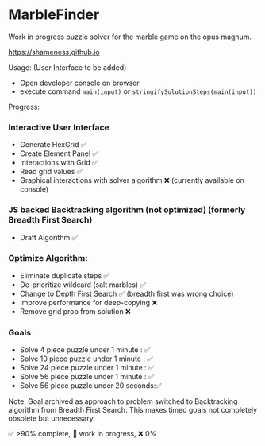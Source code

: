 # MarbleFinder
Work in progress puzzle solver for the marble game on the opus magnum.

https://shameness.github.io

Usage: (User Interface to be added)
- Open developer console on browser
- execute command `main(input)` or `stringifySolutionSteps(main(input))`


Progress:
### Interactive User Interface
- Generate HexGrid :white_check_mark:
- Create Element Panel :white_check_mark:
- Interactions with Grid :white_check_mark:
- Read grid values :white_check_mark:
- Graphical interactions with solver algorithm :x: (currently available on console)

### JS backed Backtracking algorithm (not optimized) (formerly Breadth First Search)
- Draft Algorithm :white_check_mark:

### Optimize Algorithm:
- Eliminate duplicate steps  :white_check_mark:
- De-prioritize wildcard (salt marbles) :white_check_mark:
- Change to Depth First Search :white_check_mark: (breadth first was wrong choice)
- Improve performance for deep-copying :x:
- Remove grid prop from solution  :x:

### Goals
- Solve 4  piece puzzle under 1 minute : :white_check_mark:
- Solve 10 piece puzzle under 1 minute : :white_check_mark:
- Solve 24 piece puzzle under 1 minute : :white_check_mark:
- Solve 56 piece puzzle under 1 minute : :white_check_mark:
- Solve 56 piece puzzle under 20 seconds::white_check_mark:

Note: Goal archived as approach to problem switched to Backtracking algorithm
from Breadth First Search. This makes timed goals not completely obsolete but
unnecessary.

:white_check_mark: >90% complete, :large_orange_diamond: work in progress, :x: 0%
